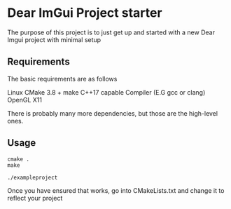 # Dear ImGui Project starter 

The purpose of this project is to just get up and started with a new Dear Imgui project with minimal setup

## Requirements

The basic requirements are as follows

Linux
CMake 3.8 +
make
C++17 capable Compiler (E.G gcc or clang)
OpenGL 
X11

There is probably many more dependencies, but those are the high-level ones. 

## Usage

	cmake .
	make 
	
	./exampleproject
	
Once you have ensured that works, go into CMakeLists.txt and change it to reflect your project


	